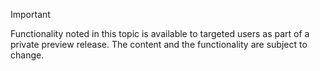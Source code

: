 > [!IMPORTANT]
> Functionality noted in this topic is available to targeted users as part of a private preview release. The content and the functionality are subject to change. 
